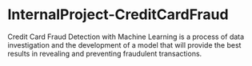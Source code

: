 # InternalProject-CreditCardFraud
Credit Card Fraud Detection with Machine Learning is a process of data investigation and the development of a model that will provide the best results in revealing and preventing fraudulent transactions.
